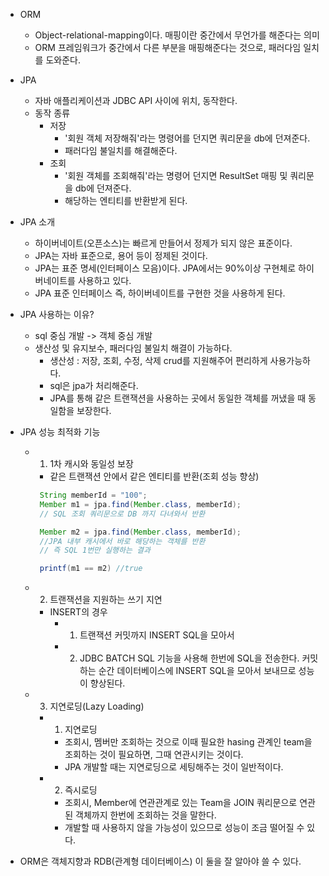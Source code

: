 - ORM
    - Object-relational-mapping이다. 매핑이란 중간에서 무언가를 해준다는 의미
    - ORM 프레임워크가 중간에서 다른 부분을 매핑해준다는 것으로, 패러다임 일치를 도와준다.

- JPA
    - 자바 애플리케이션과 JDBC API 사이에 위치, 동작한다.
    - 동작 종류
        - 저장
            - '회원 객체 저장해줘'라는 명령어를 던지면 쿼리문을 db에 던져준다.
            - 패러다임 불일치를 해결해준다.
        - 조회
            - '회원 객체를 조회해줘'라는 명령어 던지면 ResultSet 매핑 및 쿼리문을 db에 던져준다.
            - 해당하는 엔티티를 반환받게 된다.

- JPA 소개
    - 하이버네이트(오픈소스)는 빠르게 만들어서 정제가 되지 않은 표준이다. 
    - JPA는 자바 표준으로, 용어 등이 정제된 것이다.
    - JPA는 표준 명세(인터페이스 모음)이다. JPA에서는 90%이상 구현체로 하이버네이트를 사용하고 있다.
    - JPA 표준 인터페이스 즉, 하이버네이트를 구현한 것을 사용하게 된다.

- JPA 사용하는 이유?
    - sql 중심 개발 -> 객체 중심 개발
    - 생산성 및 유지보수, 패러다임 불일치 해결이 가능하다.
        - 생산성 : 저장, 조회, 수정, 삭제 crud를 지원해주어 편리하게 사용가능하다.
        - sql은 jpa가 처리해준다.
        - JPA를 통해 같은 트랜잭션을 사용하는 곳에서 동일한 객체를 꺼냈을 때 동일함을 보장한다.

- JPA 성능 최적화 기능
    - 1. 1차 캐시와 동일성 보장
        - 같은 트랜잭션 안에서 같은 엔티티를 반환(조회 성능 향상)
        ```java
         String memberId = "100";
         Member m1 = jpa.find(Member.class, memberId); 
         // SQL 조회 쿼리문으로 DB 까지 다녀와서 반환

         Member m2 = jpa.find(Member.class, memberId);
         //JPA 내부 캐시에서 바로 해당하는 객체를 반환
         // 즉 SQL 1번만 실행하는 결과

         printf(m1 == m2) //true
        ```


    - 2. 트랜잭션을 지원하는 쓰기 지연
        - INSERT의 경우
            - 1) 트랜잭션 커밋까지 INSERT SQL을 모아서
            - 2) JDBC BATCH SQL 기능을 사용해 한번에 SQL을 전송한다. 
            커밋하는 순간 데이터베이스에 INSERT SQL을 모아서 보내므로 성능이 향상된다.


    - 3. 지연로딩(Lazy Loading)
        - 1) 지연로딩
            - 조회시, 멤버만 조회하는 것으로 이때 필요한 hasing 관계인 team을 조회하는 것이 필요하면, 그때 연관시키는 것이다.
            - JPA 개발할 때는 지연로딩으로 세팅해주는 것이 일반적이다.
        - 2) 즉시로딩
            - 조회시, Member에 연관관계로 있는 Team을 JOIN 쿼리문으로 연관된 객체까지 한번에 조회하는 것을 말한다.
            - 개발할 때 사용하지 않을 가능성이 있으므로 성능이 조금 떨어질 수 있다. 

- ORM은 객체지향과 RDB(관계형 데이터베이스) 이 둘을 잘 알아야 쓸 수 있다. 